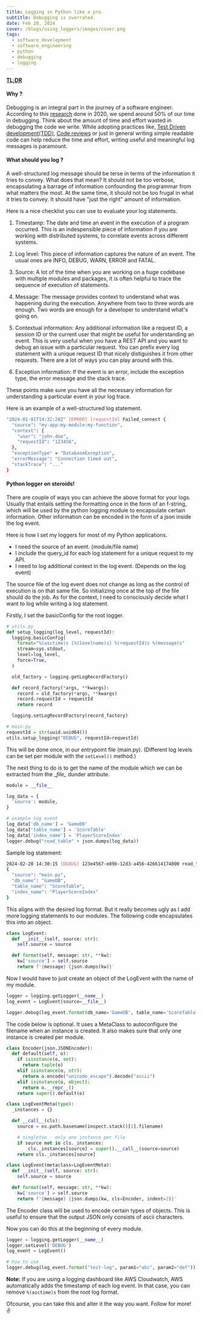 ```yaml
---
title: Logging in Python like a pro.
subtitle: Debugging is overrated.
date: Feb 20, 2024
cover: /blogs/using_loggers/images/cover.png
tags:
  - software_development
  - software_engineering
  - python
  - debugging
  - logging
---
```


**[TL;DR](#python-logger-on-steroids)**

#### Why ?

Debugging is an integral part in the journey of a software engineer. According to this [research](https://www.researchgate.net/publication/345843594_Reversible_Debugging_Software_Quantify_the_time_and_cost_saved_using_reversible_debuggers) done in 2020, we spend around 50% of our time in debugging. Think about the amount of time and effort wasted in debugging the code we write. While adopting practices like, [Test Driven development(TDD)](https://en.wikipedia.org/wiki/Test-driven_development#:~:text=Test%20Driven%20Development%20(TDD)%20is,leading%20to%20more%20robust%20software.), [Code reviews](https://en.wikipedia.org/wiki/Code_review) or just in general writing simple readable code can help reduce the time and effort, writing useful and meaningful log messages is paramount.

#### What should you log ?

A well-structured log message should be terse in terms of the information it tries to convey. What does that mean? It should not be too verbose, encapsulating a barrage of information confounding the programmar from what matters the most. At the same time, it should not be too frugal in what it tries to convey. It should have "just the right" amount of information.

Here is a nice checklist you can use to evaluate your log statements.

1. Timestamp: The date and time an event in the execution of a program occurred. This is an indespensible piece of information if you are working with distributed systems, to correlate events across different systems.

2. Log level: This piece of information captures the nature of an event. The usual ones are INFO, DEBUG, WARN, ERROR and FATAL.

3. Source: A lot of the time when you are working on a huge codebase with multiple modules and packages, it is often helpful to trace the sequence of execution of statements.

4. Message: The message provides context to understand what was happening during the execution. Anywhere from two to three words are enough. Two words are enough for a developer to understand what's going on.

5. Contextual information: Any additional information like a request ID, a session ID or the current user that might be useful for understanding an event. This is very useful when you have a REST API and you want to debug an issue with a particular request. You can prefix every log statement with a unique request ID that nicely distiguishes it from other requests. There are a lot of ways you can play around with this.

6. Exception information: If the event is an error, include the exception type, the error message and the stack trace.

These points make sure you have all the necessary information for understanding a particular event in your log trace.

Here is an example of a well-structured log statement.

```bash
"2024-01-01T14:32:28Z" [ERROR] [requestId] Failed_connect {
  "source": "my-app:my-module:my-function",
  "context": {
    "user": "john.doe",
    "requestId": "123456",
  },
  "exceptionType" = "DatabaseException",
  "errorMessage": "Connection timed out",
  "stackTrace": "..."
}
```

#### Python logger on steroids!

There are couple of ways you can achieve the above format for your logs. Usually that entails setting the formatting once in the form of an f-string, which will be used by the python logging module to encapsulate certain information. Other information can be encoded in the form of a json inside the log event.

Here is how I set my loggers for most of my Python applications.

- I need the source of an event. (module/file name)
- I include the query_id for each log statement for a unique request to my API.
- I need to log additional context in the log event. (Depends on the log event)

The source file of the log event does not change as long as the control of execution is on that same file. So initializing once at the top of the file should do the job. As for the context, I need to consciously decide what I want to log while writing a log statement.

Firstly, I set the basicConfig for the root logger.

```python
# utils.py
def setup_logging(log_level, requestId):
  logging.basicConfig(
    format="%(asctime)s [%(levelname)s] %(requestId)s %(message)s"
    stream=sys.stdout,
    level=log_level,
    force=True,
  )

  old_factory = logging.getLogRecordFactory()

  def record_factory(*args, **kwargs):
    record = old_factory(*args, **kwargs)
    record.requestId = requestId
    return record

  logging.setLogRecordFactory(record_factory)

# main.py
requestId = str(uuid.uuid64())
utils.setup_logging("DEBUG", requestId=requestId)
```

This will be done once, in our entrypoint file (main.py).
(Different log levels can be set per module with the `setLevel()` method.)

The next thing to do is to get the name of the module which we can be extracted from the \__file\__ dunder attribute.

```python
module = __file__

log_data = {
  'source': module,
}

# example log event
log_data['db_name'] = 'GameDB'
log_data['table_name'] = 'ScoreTable'
log_data['index_name'] = 'PlayerScoreIndex'
logger.debug("read_table" + json.dumps(log_data))
```

Sample log statement:

```bash
2024-02-20 14:30:15 [DEBUG] 123e4567-e89b-12d3-a456-426614174000 read_table
{
  "source": "main.py",
  "db_name": "GameDB",
  "table_name": "ScoreTable",
  "index_name": "PlayerScoreIndex"
}
```

This aligns with the desired log format. But it really becomes ugly as I add more logging statements to our modules. The following code encapsulates this into an object.

```python
class LogEvent:
  def __init__(self, source: str):
    self.source = source

  def format(self, message: str, **kw):
    kw['source'] = self.source
    return f'{message} {json.dumps(kw)}'
```

Now I would have to just create an object of the LogEvent with the name of my module.

```python
logger = logging.getLogger(__name__)
log_event = LogEvent(source=__file__)

logger.debug(log_event.format(db_name='GameDB', table_name='ScoreTable', index_name='PlayerScoreIndex'))
```

The code below is optional. It uses a MetaClass to autoconfigure the filename when an instance is created. It also makes sure that only one instance is created per module.

```python
class Encoder(json.JSONEncoder):
  def default(self, o):
    if isinstance(o, set):
      return tuple(o)
    elif isinstance(o, str):
      return o.encode("unicode_escape").decode("ascii")
    elif isinstance(o, object):
      return o.__repr__()
    return super().default(o)
```

```python
class LogEventMeta(type):
  _instances = {}

  def __call__(cls):
    source = os.path.basename(inspect.stack()[1].filename)

    # singleton - only one instance per file
    if source not in cls._instances:
        cls._instances[source] = super().__call__(source=source)
    return cls._instances[source]

class LogEvent(metaclass=LogEventMeta):
  def __init__(self, source: str):
    self.source = source

  def format(self, message: str, **kw):
    kw['source'] = self.source
    return f'{message} {json.dumps(kw, cls=Encoder, indent=2)}'
```

The Encoder class will be used to encode certain types of objects. This is useful to ensure that the output JSON only consists of ascii characters.

Now you can do this at the beginning of every module.

```python
logger = logging.getLogger(__name__)
logger.setLevel('DEBUG')
log_event = LogEvent()

# how to use
logger.debug(log_event.format("test-log", param1="abc", param2="def"))
```

**Note:** If you are using a logging dashboard like AWS Cloudwatch, AWS automatically adds the timestamp of each log event. In that case, you can remove `%(asctime)s` from the root log format.

Ofcourse, you can take this and alter it the way you want. Follow for more! ✌️
